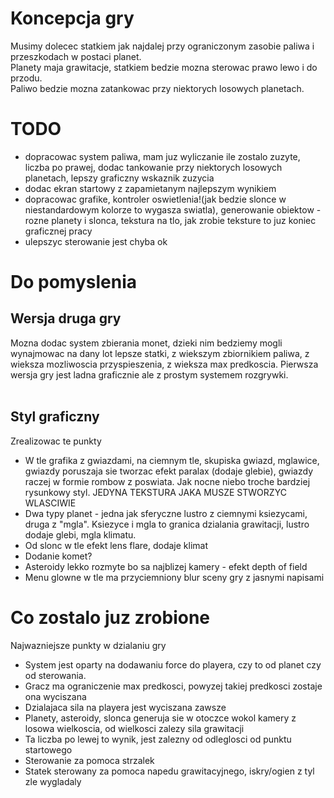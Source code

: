 # Koncepcja gry
Musimy dolecec statkiem jak najdalej przy ograniczonym zasobie paliwa i przeszkodach w postaci planet.<br>
Planety maja grawitacje, statkiem bedzie mozna sterowac prawo lewo i do przodu. <br>
Paliwo bedzie mozna zatankowac przy niektorych losowych planetach. <br>

# TODO
- dopracowac system paliwa, mam juz wyliczanie ile zostalo zuzyte, liczba po prawej, dodac tankowanie przy niektorych losowych planetach, lepszy graficzny wskaznik zuzycia
- dodac ekran startowy z zapamietanym najlepszym wynikiem
- dopracowac grafike, kontroler oswietlenia!(jak bedzie slonce w niestandardowym kolorze to wygasza swiatla), generowanie obiektow - rozne planety i slonca, tekstura na tlo, jak zrobie teksture to juz koniec graficznej pracy
- ulepszyc sterowanie jest chyba ok


# Do pomyslenia
## Wersja druga gry
Mozna dodac system zbierania monet, dzieki nim bedziemy mogli wynajmowac na dany lot lepsze statki, z wiekszym zbiornikiem paliwa, z wieksza mozliwoscia przyspieszenia, z wieksza max predkoscia. Pierwsza wersja gry jest ladna graficznie ale z prostym systemem rozgrywki. <br><br>

## Styl graficzny
Zrealizowac te punkty
- W tle grafika z gwiazdami, na ciemnym tle, skupiska gwiazd, mglawice, gwiazdy poruszaja sie tworzac efekt paralax (dodaje glebie), gwiazdy raczej w formie rombow z poswiata. Jak nocne niebo troche bardziej rysunkowy styl. JEDYNA TEKSTURA JAKA MUSZE STWORZYC WLASCIWIE
- Dwa typy planet - jedna jak sferyczne lustro z ciemnymi ksiezycami, druga z "mgla". Ksiezyce i mgla to granica dzialania grawitacji, lustro dodaje glebi, mgla klimatu.
- Od slonc w tle efekt lens flare, dodaje klimat
- Dodanie komet?
- Asteroidy lekko rozmyte bo sa najblizej kamery - efekt depth of field
- Menu glowne w tle ma przyciemniony blur sceny gry z jasnymi napisami

# Co zostalo juz zrobione
Najwazniejsze punkty w dzialaniu gry
- System jest oparty na dodawaniu force do playera, czy to od planet czy od sterowania.
- Gracz ma ograniczenie max predkosci, powyzej takiej predkosci zostaje ona wyciszana
- Dzialajaca sila na playera jest wyciszana zawsze
- Planety, asteroidy, slonca generuja sie w otoczce wokol kamery z losowa wielkoscia, od wielkosci zalezy sila grawitacji
- Ta liczba po lewej to wynik, jest zalezny od odleglosci od punktu startowego
- Sterowanie za pomoca strzalek
- Statek sterowany za pomoca napedu grawitacyjnego, iskry/ogien z tyl zle wygladaly